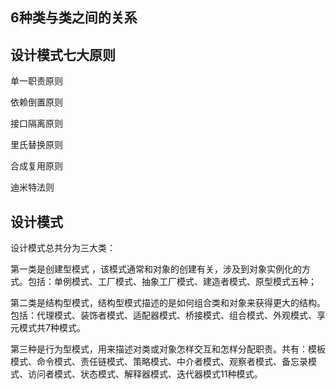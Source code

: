 


## 6种类与类之间的关系

## 设计模式七大原则 

单一职责原则

依赖倒置原则

接口隔离原则

里氏替换原则

合成复用原则

迪米特法则

## 设计模式

设计模式总共分为三大类：

第一类是创建型模式 ，该模式通常和对象的创建有关，涉及到对象实例化的方式。包括：单例模式、工厂模式、抽象工厂模式、建造者模式、原型模式五种；

第二类是结构型模式，结构型模式描述的是如何组合类和对象来获得更大的结构。包括：代理模式、装饰者模式、适配器模式、桥接模式、组合模式、外观模式、享元模式共7种模式。

第三种是行为型模式，用来描述对类或对象怎样交互和怎样分配职责。共有：模板模式、命令模式、责任链模式、策略模式、中介者模式、观察者模式、备忘录模式、访问者模式、状态模式、解释器模式、迭代器模式11种模式。
